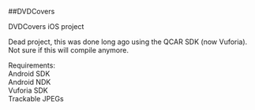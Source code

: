 ##DVDCovers

DVDCovers iOS project

Dead project, this was done long ago using the QCAR SDK (now Vuforia). Not sure if this will compile anymore.

Requirements: <br /> Android SDK <br />  Android NDK <br /> Vuforia SDK <br /> Trackable JPEGs
  
